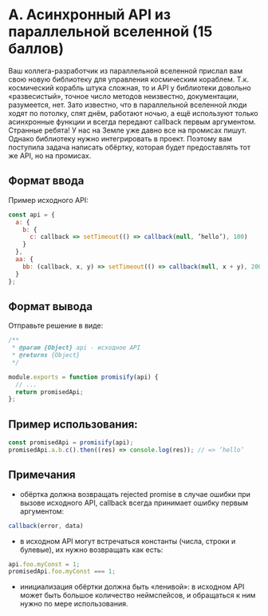 # A. Асинхронный API из параллельной вселенной (15 баллов)

Ваш коллега-разработчик из параллельной вселенной прислал вам свою новую библиотеку для управления космическим кораблем. Т.к. космический корабль штука сложная, то и API у библиотеки довольно «развесистый», точное число методов неизвестно, документации, разумеется, нет. Зато известно, что в параллельной вселенной люди ходят по потолку, спят днём, работают ночью, а ещё используют только асинхронные функции и всегда передают callback первым аргументом. Странные ребята! У нас на Земле уже давно все на промисах пишут. Однако библиотеку нужно интегрировать в проект. Поэтому вам поступила задача написать обёртку, которая будет предоставлять тот же API, но на промисах.

## Формат ввода

Пример исходного API:

```javascript
const api = {
  a: {
    b: {
      c: callback => setTimeout(() => callback(null, ’hello’), 100)
    }
  },
  aa: {
    bb: (callback, x, y) => setTimeout(() => callback(null, x + y), 200)
  }
};
```

## Формат вывода

Отправьте решение в виде:

```javascript
/**
 * @param {Object} api - исходное API
 * @returns {Object}
 */

module.exports = function promisify(api) {
  // ...
  return promisedApi;
};
```

## Пример использования:

```javascript
const promisedApi = promisify(api);
promisedApi.a.b.c().then((res) => console.log(res)); // => ’hello’
```

## Примечания

- обёртка должна возвращать rejected promise в случае ошибки при вызове исходного API, callback всегда принимает ошибку первым аргументом:
 ```javascript
 callback(error, data)
 ```
- в исходном API могут встречаться константы (числа, строки и булевые), их нужно возвращать как есть:
 ```javascript
api.foo.myConst = 1;  
promisedApi.foo.myConst === 1;
```
- инициализация обёртки должна быть «ленивой»: в исходном API может быть большое количество неймспейсов, и обращаться к ним нужно по мере использования.
